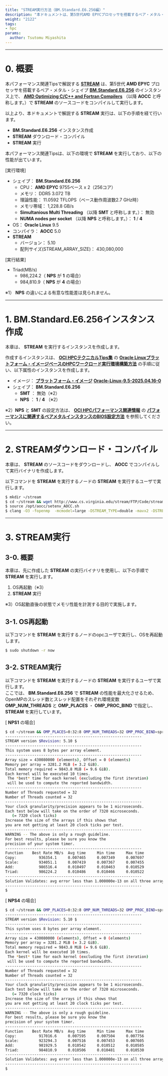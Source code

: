 ```yaml
---
title: "STREAM実行方法（BM.Standard.E6.256編）"
description: "本ドキュメントは、第5世代AMD EPYCプロセッサを搭載するベア・メタル・シェイプBM.Standard.E6.256で、メモリ帯域を計測する標準ベンチマークのSTREAMを実行する方法を解説します。"
weight: "2122"
tags:
- hpc
params:
  author: Tsutomu Miyashita
---
```


***
# 0. 概要

本パフォーマンス関連Tipsで解説する **[STREAM](https://www.cs.virginia.edu/stream/)** は、第5世代  **AMD EPYC** プロセッサを搭載するベア・メタル・シェイプ **[BM.Standard.E6.256](https://docs.oracle.com/ja-jp/iaas/Content/Compute/References/computeshapes.htm#bm-standard)** のインスタンス上で、 **[AMD Optimizing C/C++ and Fortran Compilers](https://www.amd.com/en/developer/aocc.html)** （以降 **AOCC** と呼称します。）で **STREAM** のソースコードをコンパイルして実行します。

以上より、本ドキュメントで解説する **STREAM** 実行は、以下の手順を経て行います。

- **BM.Standard.E6.256** インスタンス作成
- **STREAM** ダウンロード・コンパイル
- **STREAM** 実行

本パフォーマンス関連Tipsは、以下の環境で **STREAM** を実行しており、以下の性能が出ています。

[実行環境]

- シェイプ： **BM.Standard.E6.256**
    - CPU： **AMD EPYC** 9755ベース x 2（256コア）
    - メモリ： DDR5 3.072 TB
    - 理論性能： 11.0592 TFLOPS（ベース動作周波数2.7 GHz時）
    - メモリ帯域： 1,228.8 GB/s
    - **Simultanious Multi Threading** （以降 **SMT** と呼称します。）： 無効
    - **NUMA nodes per socket** （以降 **NPS** と呼称します。）： **1** / **4**
- OS： **Oracle Linux** 9.5
- コンパイラ： **AOCC** 5.0
- **STREAM**
    - バージョン： 5.10
    - 配列サイズ(STREAM_ARRAY_SIZE)： 430,080,000

[実行結果]

- Triad(MB/s)
    - 986,224.2（ **NPS** が **1** の場合）
    - 984,810.9（ **NPS** が **4** の場合）

※1） **NPS** の違いによる有意な性能差は見られません。

***
# 1. BM.Standard.E6.256インスタンス作成

本章は、 **STREAM** を実行するインスタンスを作成します。

作成するインスタンスは、 **[OCI HPCテクニカルTips集](../../#3-oci-hpcテクニカルtips集)** の **[Oracle Linuxプラットフォーム・イメージベースのHPCワークロード実行環境構築方法](../../tech-knowhow/build-oraclelinux-hpcenv/)** の手順に従い、以下属性のインスタンスを作成します。

- イメージ： **[プラットフォーム・イメージ](../../#5-17-プラットフォームイメージ)** **[Oracle-Linux-9.5-2025.04.16-0](https://docs.oracle.com/en-us/iaas/images/oracle-linux-9x/oracle-linux-9-5-2025-04-16-0.htm)**
- シェイプ： **BM.Standard.E6.256**
  - **SMT** ： 無効（※2）
  - **NPS** ： **1** / **4** （※2）

※2）**NPS** と **SMT** の設定方法は、 **[OCI HPCパフォーマンス関連情報](../../#2-oci-hpcパフォーマンス関連情報)** の **[パフォーマンスに関連するベアメタルインスタンスのBIOS設定方法](../../benchmark/bios-setting/)** を参照してください。

***
# 2. STREAMダウンロード・コンパイル

本章は、 **STREAM** のソースコードをダウンロードし、 **AOCC** でコンパイルして実行バイナリを作成します。

以下コマンドを **STREAM** を実行するノードの **STREAM** を実行するユーザで実行します。

```sh
$ mkdir ~/stream
$ cd ~/stream && wget http://www.cs.virginia.edu/stream/FTP/Code/stream.c
$ source /opt/aocc/setenv_AOCC.sh
$ clang -O3 -fopenmp  -mcmodel=large -DSTREAM_TYPE=double -mavx2 -DSTREAM_ARRAY_SIZE=430080000 -fnt-store ./stream.c
```

***
# 3. STREAM実行

## 3-0. 概要

本章は、先に作成した **STREAM** の実行バイナリを使用し、以下の手順で **STREAM** を実行します。

1. OS再起動（※3）
2. **STREAM** 実行

※3）OS起動直後の状態でメモリ性能を計測する目的で実施します。

## 3-1. OS再起動

以下コマンドを **STREAM** を実行するノードのopcユーザで実行し、OSを再起動します。

```sh
$ sudo shutdown -r now
```

## 3-2. STREAM実行

以下コマンドを **STREAM** を実行するノードの **STREAM** を実行するユーザで実行します。  
ここでは、 **BM.Standard.E6.256** で **STREAM** の性能を最大化させるため、OpenMPのスレッド数とスレッド配置をそれぞれ環境変数 **OMP_NUM_THREADS** と **OMP_PLACES** ・ **OMP_PROC_BIND** で指定し、 **STREAM** を実行しています。

[ **NPS1** の場合]

```sh
$ cd ~/stream && OMP_PLACES=0:32:8 OMP_NUM_THREADS=32 OMP_PROC_BIND=spread ./a.out
-------------------------------------------------------------
STREAM version $Revision: 5.10 $
-------------------------------------------------------------
This system uses 8 bytes per array element.
-------------------------------------------------------------
Array size = 430080000 (elements), Offset = 0 (elements)
Memory per array = 3281.2 MiB (= 3.2 GiB).
Total memory required = 9843.8 MiB (= 9.6 GiB).
Each kernel will be executed 10 times.
 The *best* time for each kernel (excluding the first iteration)
 will be used to compute the reported bandwidth.
-------------------------------------------------------------
Number of Threads requested = 32
Number of Threads counted = 32
-------------------------------------------------------------
Your clock granularity/precision appears to be 1 microseconds.
Each test below will take on the order of 7320 microseconds.
   (= 7320 clock ticks)
Increase the size of the arrays if this shows that
you are not getting at least 20 clock ticks per test.
-------------------------------------------------------------
WARNING -- The above is only a rough guideline.
For best results, please be sure you know the
precision of your system timer.
-------------------------------------------------------------
Function    Best Rate MB/s  Avg time     Min time     Max time
Copy:          936354.1     0.007465     0.007349     0.007697
Scale:         934051.1     0.007419     0.007367     0.007455
Add:           986516.4     0.010497     0.010463     0.010529
Triad:         986224.2     0.010486     0.010466     0.010522
-------------------------------------------------------------
Solution Validates: avg error less than 1.000000e-13 on all three arrays
-------------------------------------------------------------
$
```

[ **NPS4** の場合]

```sh
$ cd ~/stream && OMP_PLACES=0:32:8 OMP_NUM_THREADS=32 OMP_PROC_BIND=spread ./a.out
-------------------------------------------------------------
STREAM version $Revision: 5.10 $
-------------------------------------------------------------
This system uses 8 bytes per array element.
-------------------------------------------------------------
Array size = 430080000 (elements), Offset = 0 (elements)
Memory per array = 3281.2 MiB (= 3.2 GiB).
Total memory required = 9843.8 MiB (= 9.6 GiB).
Each kernel will be executed 10 times.
 The *best* time for each kernel (excluding the first iteration)
 will be used to compute the reported bandwidth.
-------------------------------------------------------------
Number of Threads requested = 32
Number of Threads counted = 32
-------------------------------------------------------------
Your clock granularity/precision appears to be 1 microseconds.
Each test below will take on the order of 7320 microseconds.
   (= 7320 clock ticks)
Increase the size of the arrays if this shows that
you are not getting at least 20 clock ticks per test.
-------------------------------------------------------------
WARNING -- The above is only a rough guideline.
For best results, please be sure you know the
precision of your system timer.
-------------------------------------------------------------
Function    Best Rate MB/s  Avg time     Min time     Max time
Copy:          917016.6     0.007595     0.007504     0.007756
Scale:         923294.3     0.007516     0.007453     0.007605
Add:           981929.5     0.010542     0.010512     0.010585
Triad:         984810.9     0.010506     0.010481     0.010530
-------------------------------------------------------------
Solution Validates: avg error less than 1.000000e-13 on all three arrays
-------------------------------------------------------------
$
```
